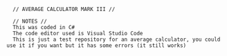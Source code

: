       // AVERAGE CALCULATOR MARK III // 
      
      // NOTES //
      This was coded in C#
      The code editor used is Visual Studio Code 
      This is just a test repository for an average calculator, you could use it if you want but it has some errors (it still works)
      
